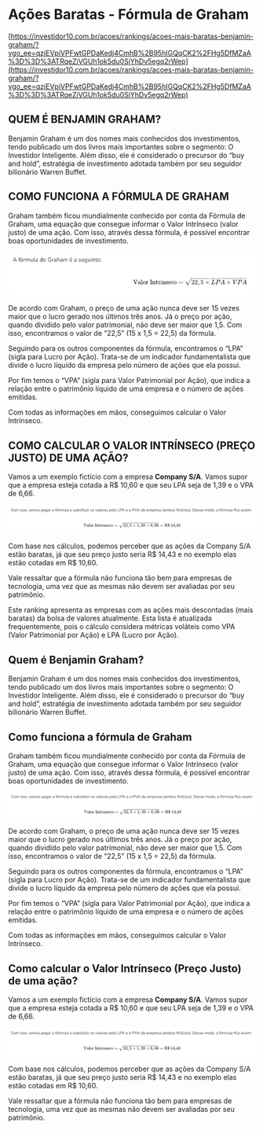 # Ações Baratas - Fórmula de Graham

[https://investidor10.com.br/acoes/rankings/acoes-mais-baratas-benjamin-graham/?vgo_ee=qzjEVpiVPFwtGPDaKedj4CmhB%2B95hIGQqCK2%2FHg5DfMZaA%3D%3D%3ATRqeZiVGUh1ok5du0SjYhDv5egq2rWep](https://investidor10.com.br/acoes/rankings/acoes-mais-baratas-benjamin-graham/?vgo_ee=qzjEVpiVPFwtGPDaKedj4CmhB%2B95hIGQqCK2%2FHg5DfMZaA%3D%3D%3ATRqeZiVGUh1ok5du0SjYhDv5egq2rWep)

## **QUEM É BENJAMIN GRAHAM?**

Benjamin Graham é um dos nomes mais conhecidos dos investimentos, tendo publicado um dos livros mais importantes sobre o segmento: O Investidor Inteligente. Além disso, ele é considerado o precursor do “buy and hold”, estratégia de investimento adotada também por seu seguidor bilionário Warren Buffet.

## **COMO FUNCIONA A FÓRMULA DE GRAHAM**

Graham também ficou mundialmente conhecido por conta da Fórmula de Graham, uma equação que consegue informar o Valor Intrínseco (valor justo) de uma ação. Com isso, através dessa fórmula, é possível encontrar boas oportunidades de investimento.

![Untitled](Ac%CC%A7o%CC%83es%20Baratas%20-%20Fo%CC%81rmula%20de%20Graham%2024a6f7d38f5848bf8a2be766ac2787b5/Untitled.png)

De acordo com Graham, o preço de uma ação nunca deve ser 15 vezes maior que o lucro gerado nos últimos três anos. Já o preço por ação, quando dividido pelo valor patrimonial, não deve ser maior que 1,5. Com isso, encontramos o valor de “22,5” (15 x 1,5 = 22,5) da fórmula.

Seguindo para os outros componentes da fórmula, encontramos o “LPA” (sigla para Lucro por Ação). Trata-se de um indicador fundamentalista que divide o lucro líquido da empresa pelo número de ações que ela possui.

Por fim temos o “VPA” (sigla para Valor Patrimonial por Ação), que indica a relação entre o patrimônio líquido de uma empresa e o número de ações emitidas.

Com todas as informações em mãos, conseguimos calcular o Valor Intrínseco.

## **COMO CALCULAR O VALOR INTRÍNSECO (PREÇO JUSTO) DE UMA AÇÃO?**

Vamos a um exemplo fictício com a empresa **Company S/A**. Vamos supor que a empresa esteja cotada a R$ 10,60 e que seu LPA seja de 1,39 e o VPA de 6,66.

![Untitled](Ac%CC%A7o%CC%83es%20Baratas%20-%20Fo%CC%81rmula%20de%20Graham%2024a6f7d38f5848bf8a2be766ac2787b5/Untitled%201.png)

Com base nos cálculos, podemos perceber que as ações da Company S/A estão baratas, já que seu preço justo seria R$ 14,43 e no exemplo elas estão cotadas em R$ 10,60.

Vale ressaltar que a fórmula não funciona tão bem para empresas de tecnologia, uma vez que as mesmas não devem ser avaliadas por seu patrimônio.

Este ranking apresenta as empresas com as ações mais descontadas (mais baratas) da bolsa de valores atualmente. Esta lista é atualizada frequentemente, pois o cálculo considera métricas voláteis como VPA (Valor Patrimonial por Ação) e LPA (Lucro por Ação).

## Quem é Benjamin Graham?

Benjamin Graham é um dos nomes mais conhecidos dos investimentos, tendo publicado um dos livros mais importantes sobre o segmento: O Investidor Inteligente. Além disso, ele é considerado o precursor do “buy and hold”, estratégia de investimento adotada também por seu seguidor bilionário Warren Buffet.

## Como funciona a fórmula de Graham

Graham também ficou mundialmente conhecido por conta da Fórmula de Graham, uma equação que consegue informar o Valor Intrínseco (valor justo) de uma ação. Com isso, através dessa fórmula, é possível encontrar boas oportunidades de investimento.

![Untitled](Ac%CC%A7o%CC%83es%20Baratas%20-%20Fo%CC%81rmula%20de%20Graham%2024a6f7d38f5848bf8a2be766ac2787b5/Untitled%202.png)

De acordo com Graham, o preço de uma ação nunca deve ser 15 vezes maior que o lucro gerado nos últimos três anos. Já o preço por ação, quando dividido pelo valor patrimonial, não deve ser maior que 1,5. Com isso, encontramos o valor de “22,5” (15 x 1,5 = 22,5) da fórmula.

Seguindo para os outros componentes da fórmula, encontramos o “LPA” (sigla para Lucro por Ação). Trata-se de um indicador fundamentalista que divide o lucro líquido da empresa pelo número de ações que ela possui.

Por fim temos o “VPA” (sigla para Valor Patrimonial por Ação), que indica a relação entre o patrimônio líquido de uma empresa e o número de ações emitidas.

Com todas as informações em mãos, conseguimos calcular o Valor Intrínseco.

## Como calcular o Valor Intrínseco (Preço Justo) de uma ação?

Vamos a um exemplo fictício com a empresa **Company S/A**. Vamos supor que a empresa esteja cotada a R$ 10,60 e que seu LPA seja de 1,39 e o VPA de 6,66.

![Untitled](Ac%CC%A7o%CC%83es%20Baratas%20-%20Fo%CC%81rmula%20de%20Graham%2024a6f7d38f5848bf8a2be766ac2787b5/Untitled%203.png)

Com base nos cálculos, podemos perceber que as ações da Company S/A estão baratas, já que seu preço justo seria R$ 14,43 e no exemplo elas estão cotadas em R$ 10,60.

Vale ressaltar que a fórmula não funciona tão bem para empresas de tecnologia, uma vez que as mesmas não devem ser avaliadas por seu patrimônio.